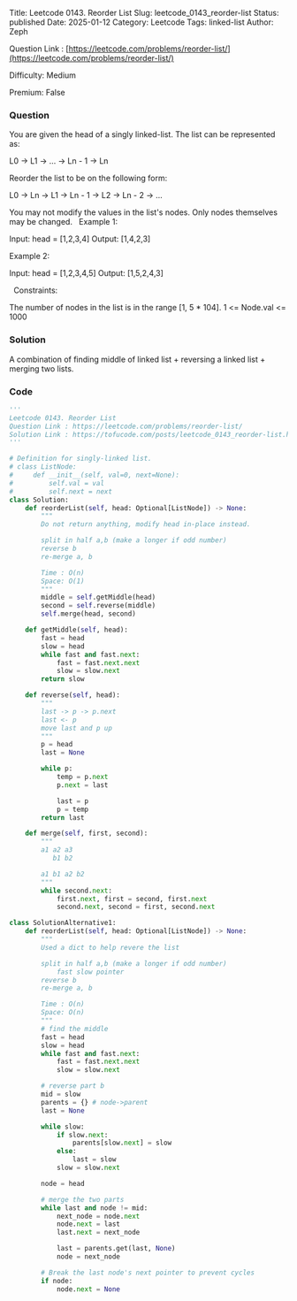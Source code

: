 Title: Leetcode 0143. Reorder List
Slug: leetcode_0143_reorder-list
Status: published
Date: 2025-01-12
Category: Leetcode
Tags: linked-list
Author: Zeph

Question Link : [https://leetcode.com/problems/reorder-list/](https://leetcode.com/problems/reorder-list/)

Difficulty: Medium

Premium: False

### Question
You are given the head of a singly linked-list. The list can be represented as:

L0 → L1 → … → Ln - 1 → Ln

Reorder the list to be on the following form:

L0 → Ln → L1 → Ln - 1 → L2 → Ln - 2 → …

You may not modify the values in the list's nodes. Only nodes themselves may be changed.
 
Example 1:


Input: head = [1,2,3,4]
Output: [1,4,2,3]

Example 2:


Input: head = [1,2,3,4,5]
Output: [1,5,2,4,3]

 
Constraints:

The number of nodes in the list is in the range [1, 5 * 104].
1 <= Node.val <= 1000

### Solution

A combination of finding middle of linked list + reversing a linked list + merging two lists.

### Code
```python
'''
Leetcode 0143. Reorder List
Question Link : https://leetcode.com/problems/reorder-list/
Solution Link : https://tofucode.com/posts/leetcode_0143_reorder-list.html
'''

# Definition for singly-linked list.
# class ListNode:
#     def __init__(self, val=0, next=None):
#         self.val = val
#         self.next = next
class Solution:
    def reorderList(self, head: Optional[ListNode]) -> None:
        """
        Do not return anything, modify head in-place instead.

        split in half a,b (make a longer if odd number)
        reverse b
        re-merge a, b

        Time : O(n)
        Space: O(1)
        """
        middle = self.getMiddle(head)
        second = self.reverse(middle)
        self.merge(head, second)

    def getMiddle(self, head):
        fast = head
        slow = head
        while fast and fast.next:
            fast = fast.next.next
            slow = slow.next
        return slow

    def reverse(self, head):
        """
        last -> p -> p.next
        last <- p
        move last and p up
        """
        p = head
        last = None

        while p:
            temp = p.next
            p.next = last

            last = p
            p = temp
        return last

    def merge(self, first, second):
        """
        a1 a2 a3
           b1 b2

        a1 b1 a2 b2
        """
        while second.next:
            first.next, first = second, first.next
            second.next, second = first, second.next

class SolutionAlternative1:
    def reorderList(self, head: Optional[ListNode]) -> None:
        """
        Used a dict to help revere the list

        split in half a,b (make a longer if odd number)
            fast slow pointer
        reverse b
        re-merge a, b

        Time : O(n)
        Space: O(n)
        """
        # find the middle
        fast = head
        slow = head
        while fast and fast.next:
            fast = fast.next.next
            slow = slow.next

        # reverse part b
        mid = slow
        parents = {} # node->parent
        last = None

        while slow:
            if slow.next:
                parents[slow.next] = slow
            else:
                last = slow
            slow = slow.next

        node = head

        # merge the two parts
        while last and node != mid:
            next_node = node.next
            node.next = last
            last.next = next_node

            last = parents.get(last, None)
            node = next_node

        # Break the last node's next pointer to prevent cycles
        if node:
            node.next = None



```

